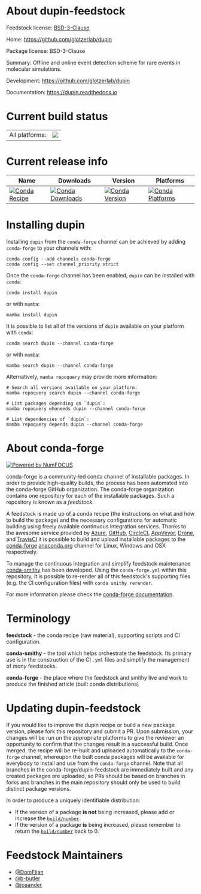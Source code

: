 About dupin-feedstock
=====================

Feedstock license: [BSD-3-Clause](https://github.com/conda-forge/dupin-feedstock/blob/main/LICENSE.txt)

Home: https://github.com/glotzerlab/dupin

Package license: BSD-3-Clause

Summary: Offline and online event detection scheme for rare events in molecular simulations.

Development: https://github.com/glotzerlab/dupin

Documentation: https://dupin.readthedocs.io

Current build status
====================


<table><tr><td>All platforms:</td>
    <td>
      <a href="https://dev.azure.com/conda-forge/feedstock-builds/_build/latest?definitionId=21788&branchName=main">
        <img src="https://dev.azure.com/conda-forge/feedstock-builds/_apis/build/status/dupin-feedstock?branchName=main">
      </a>
    </td>
  </tr>
</table>

Current release info
====================

| Name | Downloads | Version | Platforms |
| --- | --- | --- | --- |
| [![Conda Recipe](https://img.shields.io/badge/recipe-dupin-green.svg)](https://anaconda.org/conda-forge/dupin) | [![Conda Downloads](https://img.shields.io/conda/dn/conda-forge/dupin.svg)](https://anaconda.org/conda-forge/dupin) | [![Conda Version](https://img.shields.io/conda/vn/conda-forge/dupin.svg)](https://anaconda.org/conda-forge/dupin) | [![Conda Platforms](https://img.shields.io/conda/pn/conda-forge/dupin.svg)](https://anaconda.org/conda-forge/dupin) |

Installing dupin
================

Installing `dupin` from the `conda-forge` channel can be achieved by adding `conda-forge` to your channels with:

```
conda config --add channels conda-forge
conda config --set channel_priority strict
```

Once the `conda-forge` channel has been enabled, `dupin` can be installed with `conda`:

```
conda install dupin
```

or with `mamba`:

```
mamba install dupin
```

It is possible to list all of the versions of `dupin` available on your platform with `conda`:

```
conda search dupin --channel conda-forge
```

or with `mamba`:

```
mamba search dupin --channel conda-forge
```

Alternatively, `mamba repoquery` may provide more information:

```
# Search all versions available on your platform:
mamba repoquery search dupin --channel conda-forge

# List packages depending on `dupin`:
mamba repoquery whoneeds dupin --channel conda-forge

# List dependencies of `dupin`:
mamba repoquery depends dupin --channel conda-forge
```


About conda-forge
=================

[![Powered by
NumFOCUS](https://img.shields.io/badge/powered%20by-NumFOCUS-orange.svg?style=flat&colorA=E1523D&colorB=007D8A)](https://numfocus.org)

conda-forge is a community-led conda channel of installable packages.
In order to provide high-quality builds, the process has been automated into the
conda-forge GitHub organization. The conda-forge organization contains one repository
for each of the installable packages. Such a repository is known as a *feedstock*.

A feedstock is made up of a conda recipe (the instructions on what and how to build
the package) and the necessary configurations for automatic building using freely
available continuous integration services. Thanks to the awesome service provided by
[Azure](https://azure.microsoft.com/en-us/services/devops/), [GitHub](https://github.com/),
[CircleCI](https://circleci.com/), [AppVeyor](https://www.appveyor.com/),
[Drone](https://cloud.drone.io/welcome), and [TravisCI](https://travis-ci.com/)
it is possible to build and upload installable packages to the
[conda-forge](https://anaconda.org/conda-forge) [anaconda.org](https://anaconda.org/)
channel for Linux, Windows and OSX respectively.

To manage the continuous integration and simplify feedstock maintenance
[conda-smithy](https://github.com/conda-forge/conda-smithy) has been developed.
Using the ``conda-forge.yml`` within this repository, it is possible to re-render all of
this feedstock's supporting files (e.g. the CI configuration files) with ``conda smithy rerender``.

For more information please check the [conda-forge documentation](https://conda-forge.org/docs/).

Terminology
===========

**feedstock** - the conda recipe (raw material), supporting scripts and CI configuration.

**conda-smithy** - the tool which helps orchestrate the feedstock.
                   Its primary use is in the construction of the CI ``.yml`` files
                   and simplify the management of *many* feedstocks.

**conda-forge** - the place where the feedstock and smithy live and work to
                  produce the finished article (built conda distributions)


Updating dupin-feedstock
========================

If you would like to improve the dupin recipe or build a new
package version, please fork this repository and submit a PR. Upon submission,
your changes will be run on the appropriate platforms to give the reviewer an
opportunity to confirm that the changes result in a successful build. Once
merged, the recipe will be re-built and uploaded automatically to the
`conda-forge` channel, whereupon the built conda packages will be available for
everybody to install and use from the `conda-forge` channel.
Note that all branches in the conda-forge/dupin-feedstock are
immediately built and any created packages are uploaded, so PRs should be based
on branches in forks and branches in the main repository should only be used to
build distinct package versions.

In order to produce a uniquely identifiable distribution:
 * If the version of a package **is not** being increased, please add or increase
   the [``build/number``](https://docs.conda.io/projects/conda-build/en/latest/resources/define-metadata.html#build-number-and-string).
 * If the version of a package **is** being increased, please remember to return
   the [``build/number``](https://docs.conda.io/projects/conda-build/en/latest/resources/define-metadata.html#build-number-and-string)
   back to 0.

Feedstock Maintainers
=====================

* [@DomFijan](https://github.com/DomFijan/)
* [@b-butler](https://github.com/b-butler/)
* [@joaander](https://github.com/joaander/)

